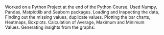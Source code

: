 Worked on a Python Project at the end of the Python Course. Used Numpy, Pandas, Matplotlib and Seaborn packages.
Loading and Inspecting the data, Finding out the missing values, duplicate values. Plotting the bar charts, Heatmaps, Boxplots.
Calculation of Average, Maximum and Minimum Values.
Generating insights from the graphs.
